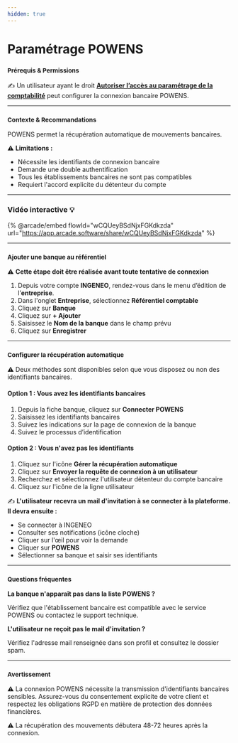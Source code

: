 ```yaml
---
hidden: true
---
```


# Paramétrage POWENS

### <sup>**Prérequis & Permissions**</sup>

✍️ Un utilisateur ayant le droit [**Autoriser l’accès au paramétrage de la comptabilité**](../../administration/detail-des-droits.md) peut configurer la connexion bancaire POWENS.

***

### <sup>**Contexte & Recommandations**</sup>

POWENS permet la récupération automatique de mouvements bancaires.

⚠️ **Limitations :**

* Nécessite les identifiants de connexion bancaire
* Demande une double authentification
* Tous les établissements bancaires ne sont pas compatibles
* Requiert l'accord explicite du détenteur du compte

***

### Vidéo interactive :bulb:

{% @arcade/embed flowId="wCQUeyBSdNjxFGKdkzda" url="https://app.arcade.software/share/wCQUeyBSdNjxFGKdkzda" %}

***

### <sup>**Ajouter une banque au référentiel**</sup>

⚠️ **Cette étape doit être réalisée avant toute tentative de connexion**

1. Depuis votre compte **INGENEO**, rendez-vous dans le menu d’édition de l’**entreprise**.
2. Dans l'onglet **Entreprise**, sélectionnez **Référentiel comptable**
3. Cliquez sur **Banque**
4. Cliquez sur **+ Ajouter**
5. Saisissez le **Nom de la banque** dans le champ prévu
6. Cliquez sur **Enregistrer**

***

### <sup>**Configurer la récupération automatique**</sup>

⚠️ Deux méthodes sont disponibles selon que vous disposez ou non des identifiants bancaires.

#### **Option 1 : Vous avez les identifiants bancaires**

1. Depuis la fiche banque, cliquez sur **Connecter POWENS**
2. Saisissez les identifiants bancaires
3. Suivez les indications sur la page de connexion de la banque
4. Suivez le processus d’identification

#### **Option 2 : Vous n'avez pas les identifiants**

1. Cliquez sur l'icône **Gérer la récupération automatique**
2. Cliquez sur **Envoyer la requête de connexion à un utilisateur**
3. Recherchez et sélectionnez l'utilisateur détenteur du compte bancaire
4. Cliquez sur l'icône de la ligne utilisateur

✍️ **L'utilisateur recevra un mail d'invitation à se connecter à la plateforme. Il devra ensuite :**

* Se connecter à INGENEO
* Consulter ses notifications (icône cloche)
* Cliquer sur l'œil pour voir la demande
* Cliquer sur **POWENS**
* Sélectionner sa banque et saisir ses identifiants

***

### <sup>**Questions fréquentes**</sup>

**La banque n'apparaît pas dans la liste POWENS ?**

Vérifiez que l'établissement bancaire est compatible avec le service POWENS ou contactez le support technique.

**L'utilisateur ne reçoit pas le mail d'invitation ?**

Vérifiez l'adresse mail renseignée dans son profil et consultez le dossier spam.

***

### <sup>**Avertissement**</sup>

⚠️ La connexion POWENS nécessite la transmission d'identifiants bancaires sensibles. Assurez-vous du consentement explicite de votre client et respectez les obligations RGPD en matière de protection des données financières.

⚠️ La récupération des mouvements débutera 48-72 heures après la connexion.
